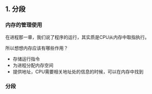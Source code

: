 ## 1. 分段

### 内存的管理使用

在进程那一章，我们说了程序的运行，其实质是CPU从内存中取指执行。

所以想想内存应该有哪些作用？

* 存储运行指令
* 为进程分配内存空间
* 提供地址，CPU需要相关地址处的信息的时候，可以在内存中找到

### 分段

